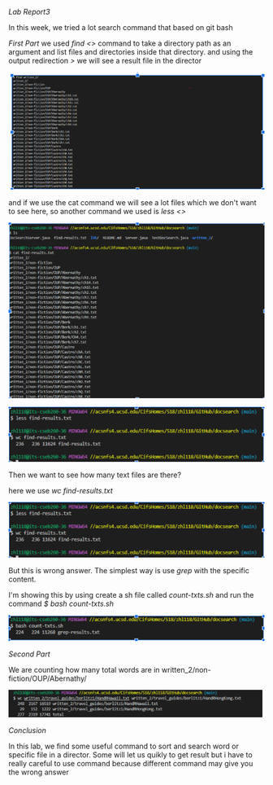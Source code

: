 *Lab Report3*


In this week, we tried a lot search command that based on git bash

*First Part*
we used *find <>* command to take a directory path as an argument and list files and directories inside that directory. and using the output redirection *>* we
will see a result file in the director

![image](lab3.png)

and if we use the cat command we will see a lot files which we don't want to see here, so another command we used is *less <>*

![image](lab3.1.png)

![image](lab3.2.png)


Then we want to see how many text files are there?

here we use *wc find-results.txt*

![image](lab3.2.png)


But this is wrong answer. The simplest way is use *grep* with the specific content.

I'm showing this by using create a sh file called *count-txts.sh* and run the command *$ bash count-txts.sh*

![image](lab3.3.png)


*Second Part*

We are counting how many total words are in written_2/non-fiction/OUP/Abernathy/

![image](lab3.4.png)

*Conclusion*

In this lab, we find some useful command to sort and search word or specific file in a director. Some will let us quikly to get result but i have to really careful to use command because different command may give you the wrong answer
